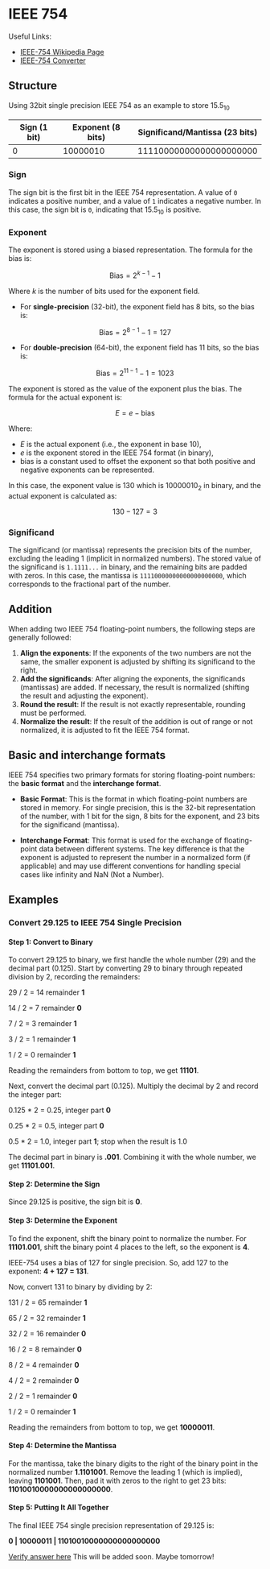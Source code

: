 # IEEE 754
Useful Links:
- [IEEE-754 Wikipedia Page](https://en.wikipedia.org/wiki/IEEE_754)
- [IEEE-754 Converter](https://www.h-schmidt.net/FloatConverter/IEEE754.html)

## Structure

Using 32bit single precision IEEE 754 as an example to store $15.5_{10}$

| Sign (1 bit) | Exponent (8 bits) | Significand/Mantissa (23 bits) |  
|--------------|-------------------|--------------------------------|
| 0            | 10000010          | 11110000000000000000000        |

### Sign
The sign bit is the first bit in the IEEE 754 representation. A value of `0` indicates a positive number, and a value of `1` indicates a negative number. In this case, the sign bit is `0`, indicating that $15.5_{10}$ is positive.

### Exponent
The exponent is stored using a biased representation. The formula for the bias is:

$$
\text{Bias} = 2^{k-1} - 1
$$

Where $k$ is the number of bits used for the exponent field.

- For **single-precision** (32-bit), the exponent field has 8 bits, so the bias is:

$$
\text{Bias} = 2^{8-1} - 1 = 127
$$

- For **double-precision** (64-bit), the exponent field has 11 bits, so the bias is:

$$
\text{Bias} = 2^{11-1} - 1 = 1023
$$

The exponent is stored as the value of the exponent plus the bias. The formula for the actual exponent is:

$$
E = e - \text{bias}
$$

Where:
- $E$ is the actual exponent (i.e., the exponent in base 10),
- $e$ is the exponent stored in the IEEE 754 format (in binary),
- $\text{bias}$ is a constant used to offset the exponent so that both positive and negative exponents can be represented.

In this case, the exponent value is $130$ which is $10000010_2$ in binary, and the actual exponent is calculated as:

$$
130 - 127 = 3
$$

### Significand
The significand (or mantissa) represents the precision bits of the number, excluding the leading 1 (implicit in normalized numbers). The stored value of the significand is `1.1111...` in binary, and the remaining bits are padded with zeros. In this case, the mantissa is `11110000000000000000000`, which corresponds to the fractional part of the number.

## Addition

When adding two IEEE 754 floating-point numbers, the following steps are generally followed:

1. **Align the exponents**: If the exponents of the two numbers are not the same, the smaller exponent is adjusted by shifting its significand to the right.
2. **Add the significands**: After aligning the exponents, the significands (mantissas) are added. If necessary, the result is normalized (shifting the result and adjusting the exponent).
3. **Round the result**: If the result is not exactly representable, rounding must be performed.
4. **Normalize the result**: If the result of the addition is out of range or not normalized, it is adjusted to fit the IEEE 754 format.

## Basic and interchange formats

IEEE 754 specifies two primary formats for storing floating-point numbers: the **basic format** and the **interchange format**.

- **Basic Format**: This is the format in which floating-point numbers are stored in memory. For single precision, this is the 32-bit representation of the number, with 1 bit for the sign, 8 bits for the exponent, and 23 bits for the significand (mantissa).

- **Interchange Format**: This format is used for the exchange of floating-point data between different systems. The key difference is that the exponent is adjusted to represent the number in a normalized form (if applicable) and may use different conventions for handling special cases like infinity and NaN (Not a Number).


## Examples

<tabs>
<tab id="converting_example" title="Decimal to IEEE-754">
<h3>Convert 29.125 to IEEE 754 Single Precision</h3>

<h4>Step 1: Convert to Binary</h4>
<p>To convert 29.125 to binary, we first handle the whole number (29) and the decimal part (0.125). Start by converting 29 to binary through repeated division by 2, recording the remainders:</p>
<p>29 / 2 = 14 remainder <strong>1</strong></p>
<p>14 / 2 = 7 remainder <strong>0</strong></p>
<p>7 / 2 = 3 remainder <strong>1</strong></p>
<p>3 / 2 = 1 remainder <strong>1</strong></p>
<p>1 / 2 = 0 remainder <strong>1</strong></p>
<p>Reading the remainders from bottom to top, we get <strong>11101</strong>.</p>

<p>Next, convert the decimal part (0.125). Multiply the decimal by 2 and record the integer part:</p>
<p>0.125 * 2 = 0.25, integer part <strong>0</strong></p>
<p>0.25 * 2 = 0.5, integer part <strong>0</strong></p>
<p>0.5 * 2 = 1.0, integer part <strong>1</strong>; stop when the result is 1.0</p>
<p>The decimal part in binary is <strong>.001</strong>. Combining it with the whole number, we get <strong>11101.001</strong>.</p>

<h4>Step 2: Determine the Sign</h4>
<p>Since 29.125 is positive, the sign bit is <strong>0</strong>.</p>

<h4>Step 3: Determine the Exponent</h4>
<p>To find the exponent, shift the binary point to normalize the number. For <strong>11101.001</strong>, shift the binary point 4 places to the left, so the exponent is <strong>4</strong>.</p>
<p>IEEE-754 uses a bias of 127 for single precision. So, add 127 to the exponent: <strong>4 + 127 = 131</strong>.</p>
<p>Now, convert 131 to binary by dividing by 2:</p>
<p>131 / 2 = 65 remainder <strong>1</strong></p>
<p>65 / 2 = 32 remainder <strong>1</strong></p>
<p>32 / 2 = 16 remainder <strong>0</strong></p>
<p>16 / 2 = 8 remainder <strong>0</strong></p>
<p>8 / 2 = 4 remainder <strong>0</strong></p>
<p>4 / 2 = 2 remainder <strong>0</strong></p>
<p>2 / 2 = 1 remainder <strong>0</strong></p>
<p>1 / 2 = 0 remainder <strong>1</strong></p>
<p>Reading the remainders from bottom to top, we get <strong>10000011</strong>.</p>

<h4>Step 4: Determine the Mantissa</h4>
<p>For the mantissa, take the binary digits to the right of the binary point in the normalized number <strong>1.1101001</strong>. Remove the leading 1 (which is implied), leaving <strong>1101001</strong>. Then, pad it with zeros to the right to get 23 bits: <strong>11010010000000000000000</strong>.</p>

<h4>Step 5: Putting It All Together</h4>
<p>The final IEEE 754 single precision representation of 29.125 is:</p>
<p><strong>0 | 10000011 | 11010010000000000000000</strong></p>
<a href="https://www.h-schmidt.net/FloatConverter/IEEE754.html">Verify answer here</a>
</tab>

<tab id="addition_example" title="Addition">
This will be added soon. Maybe tomorrow!
</tab>
</tabs>
